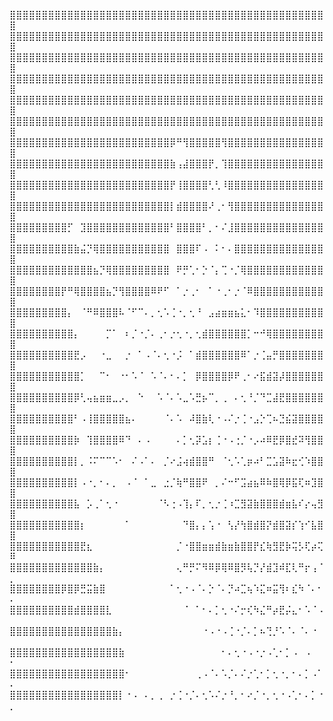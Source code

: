 
⣿⣿⣿⣿⣿⣿⣿⣿⣿⣿⣿⣿⣿⣿⣿⣿⣿⣿⣿⣿⣿⣿⣿⣿⣿⣿⣿⣿⣿⣿⣿⣿⣿⣿⣿⣿⣿⣿⣿⣿⣿⣿⣿⣿⣿⣿⣿⣿⣿⣿
⣿⣿⣿⣿⣿⣿⣿⣿⣿⣿⣿⣿⣿⣿⣿⣿⣿⣿⣿⣿⣿⣿⣿⣿⣿⣿⣿⣿⣿⣿⣿⣿⣿⣿⣿⣿⣿⣿⣿⣿⣿⣿⣿⣿⣿⣿⣿⣿⣿⣿
⣿⣿⣿⣿⣿⣿⣿⣿⣿⣿⣿⣿⣿⣿⣿⣿⣿⣿⣿⣿⣿⣿⣿⣿⣿⣿⣿⣿⣿⣿⣿⣿⣿⣿⣿⣿⣿⣿⣿⣿⣿⣿⣿⣿⣿⣿⣿⣿⣿⣿
⣿⣿⣿⣿⣿⣿⣿⣿⣿⣿⣿⣿⣿⣿⣿⣿⣿⣿⣿⣿⣿⣿⣿⣿⣿⣿⣿⣿⣿⣿⣿⣿⣿⣿⣿⣿⣿⣿⣿⣿⣿⣿⣿⣿⣿⣿⣿⣿⣿⣿
⣿⣿⣿⣿⣿⣿⣿⣿⣿⣿⣿⣿⣿⣿⣿⣿⣿⣿⣿⣿⣿⣿⣿⣿⣿⣿⣿⣿⣿⣿⣿⣿⣿⣿⣿⣿⣿⣿⣿⣿⣿⣿⣿⣿⣿⣿⣿⣿⣿⣿
⣿⣿⣿⣿⣿⣿⣿⣿⣿⣿⣿⣿⣿⣿⣿⣿⣿⣿⣿⣿⣿⣿⣿⣿⣿⣿⣿⣿⣿⣿⣿⣿⣿⣿⣿⣿⣿⣿⣿⣿⣿⣿⣿⣿⣿⣿⣿⣿⣿⣿
⣿⣿⣿⣿⣿⣿⣿⣿⣿⣿⣿⣿⣿⣿⣿⣿⣿⣿⣿⣿⣿⣿⣿⣿⣿⡿⠛⢻⣿⣿⣿⣿⣿⢻⣿⣿⣿⣿⣿⣿⣿⣿⣿⣿⣿⣿⣿⣿⣿⣿
⣿⣿⣿⣿⣿⣿⣿⣿⣿⣿⣿⣿⣿⣿⣿⣿⣿⣿⣿⣿⣿⣿⣿⣿⣿⣷⢠⣼⣿⣿⣿⡟⡀⢹⣿⣿⣿⣿⣿⣿⣿⣿⣿⣿⣿⣿⣿⣿⣿⣿
⣿⣿⣿⣿⣿⣿⣿⣿⣿⣿⣿⣿⣿⣿⣿⣿⣿⣿⣿⣿⣿⣿⣿⣿⣿⡟⢸⣿⣿⣿⣿⢃⢃⠸⣿⣿⣿⣿⣿⣿⣿⣿⣿⣿⣿⣿⣿⣿⣿⣿
⣿⣿⣿⣿⣿⣿⣿⣿⣿⣿⣿⣿⣿⣿⣿⣿⣿⣿⣿⣿⣿⣿⣿⣿⣿⡇⣾⣿⣿⣿⣿⠜⢀⠂⢻⣿⣿⣿⣿⣿⣿⣿⣿⣿⣿⣿⣿⣿⣿⣿
⣿⣿⣿⣿⣿⣿⣿⣿⣿⡋⠀⣹⣿⣿⣿⣿⣿⣿⣿⣿⣿⣿⣿⣿⣿⠃⣿⣿⣿⣿⠃⡀⠂⠌⣸⣿⣿⣿⣿⣿⣿⣿⣿⣿⣿⣿⣿⣿⣿⣿
⣿⣿⣿⣿⣿⣿⣿⣿⣿⣿⣷⣬⡙⢿⣿⣿⣿⣿⣿⣿⣿⣿⣿⣿⣿⠀⣿⣿⣿⠏⠠⠀⠅⠂⠄⣿⣿⣿⣿⣿⣿⣿⣿⣿⣿⣿⣿⣿⣿⣿
⣿⣿⣿⣿⣿⣿⣿⣿⣿⣿⣿⣿⣿⣦⡙⢿⣿⣿⣿⣿⣿⣿⣿⣿⣿⠀⠟⡛⢁⠂⡑⠈⡄⢉⠐⡈⢿⣿⣿⣿⣿⣿⣿⣿⣿⣿⣿⣿⣿⣿
⣿⣿⣿⣿⣿⣿⣿⣿⡟⠛⢿⣿⣿⣿⣿⣦⡙⢻⣿⣿⣿⣿⠿⠟⠋⠀⠁⡐⢀⠂⠀⠁⠐⢀⠂⡐⠈⠿⣿⣿⣿⣿⣿⣿⣿⣿⣿⣿⣿⣿
⣿⣿⣿⣿⣿⣿⣿⣿⣿⡄⠀⠈⠛⠿⣿⣿⣿⠧⠈⠋⠉⠄⡀⢂⠡⢈⠐⡀⢂⠘⠀⣠⣴⣶⣶⣦⣅⠂⠹⣿⣿⣿⣿⣿⣿⣿⣿⣿⣿⣿
⣿⣿⣿⣿⣿⣿⣿⣿⣿⣿⡄⠀⠀⠀⠀⡉⠁⠀⠆⡈⠐⡈⠄⢀⠂⡐⢂⠐⡀⢂⣾⣿⣿⣿⣿⣿⣿⡁⠒⠚⢿⣿⣿⣿⣿⣿⣿⣿⣿⣿
⣿⣿⣿⣿⣿⣿⣿⣿⣿⣿⣟⡠⠀⠀⠐⣀⠀⠀⡐⠀⠁⠠⠈⠄⢂⠐⡨⠀⠁⣾⣿⣿⣿⣿⣿⣿⠿⠁⡐⢈⣤⡛⣿⣿⣿⣿⣿⣿⣿⣿
⣿⣿⣿⣿⣿⣿⣿⣿⣿⣿⣿⡁⠀⠀⠉⠂⠀⠐⠂⠡⠈⠀⠡⠈⠄⠂⠄⡁⠀⡿⣿⣿⣿⣿⡿⠟⢀⠂⠔⣯⣾⣽⡼⣿⣿⣿⣿⣿⣿⣿
⣿⣿⣿⣿⣿⣿⣿⣿⣿⣿⡿⢃⢤⣦⣶⣶⣀⡠⡀⠀⠑⠀⠀⠡⠈⠄⠡⣀⠡⣛⡦⠉⡀⢀⠀⠄⢂⠘⡈⠙⣉⣼⣟⣿⣿⣿⣿⣿⣿⣿
⣿⣿⣿⣿⣿⣿⣿⣿⣿⣿⠃⠠⢸⣿⣿⣿⣿⣿⣦⠄⠀⠀⠀⠀⠈⠄⠡⠀⠼⣿⣷⢇⠐⠠⠌⡐⢈⠐⣠⡑⢉⠦⣙⣮⣽⣿⣿⣿⣿⣿
⣿⣿⣿⣿⣿⣿⣿⣿⣿⣿⡷⠀⢹⣿⣿⣿⣿⠿⠙⠀⠄⠠⠀⠀⠀⠀⠄⡁⢂⡽⣡⡆⢈⠐⠠⢐⡈⠐⡠⠴⠿⣟⡿⣿⣞⠽⢻⣿⣿⣿
⣿⣿⣿⣿⣿⣿⣿⣿⣿⣿⡇⡀⠨⠍⠉⠉⠡⠂⠀⠌⠠⠁⠄⠀⡈⠔⣨⢴⣾⣿⣿⠛⠀⠈⢂⠡⢁⡶⠴⠃⣉⣡⣽⠷⣖⢊⠱⣿⣿⣿
⣿⣿⣿⣿⣿⣿⣿⣿⣿⣿⡇⠠⠐⡀⠂⠄⡀⠀⠠⠈⠀⠁⣀⠀⣐⡈⢷⠛⣿⣿⠟⠀⡀⠌⠒⠋⣩⣴⣦⠿⠷⣿⢿⡿⣯⢏⠶⣹⣿⣿
⣿⣿⣿⣿⣿⣿⣿⣿⣿⣿⣧⠀⡡⢀⠁⢂⠐⠀⠀⠀⠀⠀⠀⠈⠣⢐⠠⢹⡄⠏⡀⢂⡐⢈⠰⣉⣻⣽⣷⣿⣿⣿⣾⣶⣧⠎⡔⢤⣻⣿
⣿⣿⣿⣿⣿⣿⣿⣿⣿⣿⣿⡆⠀⠀⠀⠀⠀⠀⠁⠀⠀⠀⠀⠀⠀⠀⠀⠙⣿⡄⡄⢡⠐⠀⢣⡜⢳⣿⣾⣿⡝⣾⣿⣽⡎⢱⠊⣧⣿⣿
⣿⣿⣿⣿⣿⣿⣿⣿⣿⣿⣿⣟⣆⠀⠀⠀⠀⠀⠀⠀⠀⠀⠀⠀⠀⠀⡈⠐⣿⣿⣶⣶⣾⣷⣶⣷⣿⣿⡟⣎⢷⣻⣟⡷⢭⡣⢏⡴⢍⠿
⣿⣿⣿⣿⣿⣿⣿⣿⣿⣿⣿⣿⣿⣷⡄⠀⠀⠀⠀⠀⠀⠀⠀⠀⠀⠀⢄⠛⡛⠍⠻⠿⡿⢿⠿⣿⡻⢧⡙⡜⣾⣹⠾⣏⢇⠛⡖⢠⠈⡀
⣿⣿⣿⣿⣿⣿⣿⣿⡿⣿⡿⣛⣭⣷⣿⠀⠀⠀⠀⠀⠀⠀⠀⠀⠀⠁⢂⠐⠠⠈⠄⡑⠈⠄⡙⠴⣉⢦⠱⣍⠶⣭⢻⠆⣎⠳⠈⠄⠂⠄
⣿⣿⣿⣿⣿⣿⣿⣿⣿⣿⣾⣿⣿⣿⣿⣇⠀⠀⠀⠀⠀⠀⠀⠀⠀⠀⠀⠈⠀⠁⠂⠄⡁⢂⠐⠌⡒⢎⠳⣌⠛⡴⣟⡬⣄⠂⠡⠈⠠⠀
⣿⣿⣿⣿⣿⣿⣿⣿⣿⣿⣿⣿⣿⣿⣿⣿⣷⡄⠀⠀⠀⠀⠀⠀⠀⠀⠀⠀⠀⠀⠐⠠⠐⠠⢈⠐⡈⠄⡁⠦⢙⡘⠡⠈⠄⠈⠄⠐⠀⠀
⣿⣿⣿⣿⣿⣿⣿⣿⣿⣿⣿⣿⣿⣿⣿⣿⣿⣷⠀⠀⠀⠀⠀⠀⠀⠀⠀⠀⠀⠀⠀⠀⠀⠂⠄⢂⠐⠠⠐⡐⠠⢁⠂⡁⠠⠀⠠⠀⠀⠂
⣿⣿⣿⣿⣿⣿⣿⣿⣿⣿⣿⣿⣿⣿⣿⣿⣿⣿⠂⠀⠀⠀⠀⠀⠀⠀⠀⠀⠀⢀⠠⠈⠄⠡⡈⠄⠌⡐⢁⠂⡁⢂⠐⡀⠂⠄⡁⠠⠁⠄
⣿⣿⣿⣿⣿⣿⣿⣿⣿⣿⣿⣿⣿⣿⣿⣿⣿⡇⠐⠠⠀⠄⡀⢀⠀⡐⢈⠐⡈⠄⢂⠡⠌⡐⠘⡀⠂⠔⡈⠐⡀⢂⠐⠠⢁⠂⠄⡁⠐⡀
